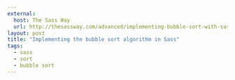 ```yaml
---
external: 
  host: The Sass Way
  url: http://thesassway.com/advanced/implementing-bubble-sort-with-sass
layout: post
title: "Implementing the bubble sort algorithm in Sass"
tags:
  - sass
  - sort
  - bubble sort
---
```

